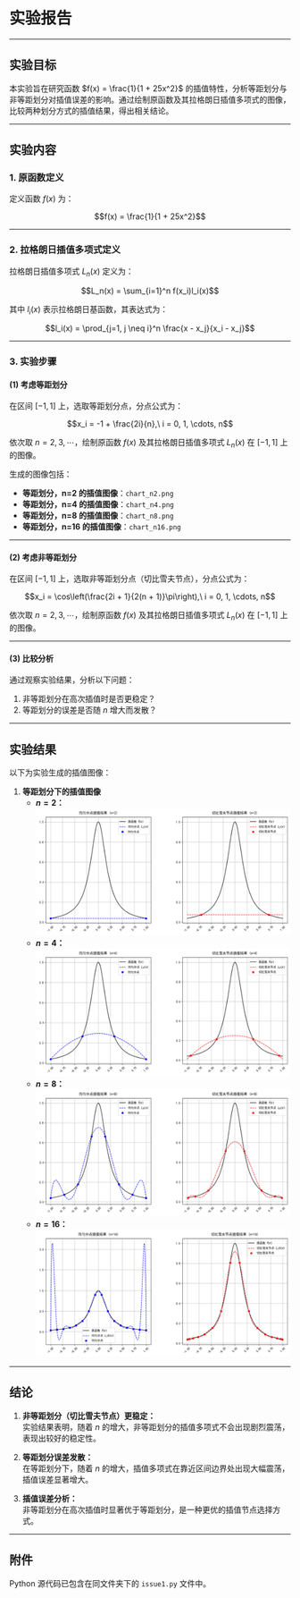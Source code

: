 # **实验报告**

---

## **实验目标**

本实验旨在研究函数 $f(x) = \frac{1}{1 + 25x^2}$ 的插值特性，分析等距划分与非等距划分对插值误差的影响。通过绘制原函数及其拉格朗日插值多项式的图像，比较两种划分方式的插值结果，得出相关结论。

---

## **实验内容**

### **1. 原函数定义**

定义函数 $f(x)$ 为：

$$f(x) = \frac{1}{1 + 25x^2}$$

---

### **2. 拉格朗日插值多项式定义**

拉格朗日插值多项式 $L_n(x)$ 定义为：

$$L_n(x) = \sum_{i=1}^n f(x_i)l_i(x)$$

其中 $l_i(x)$ 表示拉格朗日基函数，其表达式为：

$$l_i(x) = \prod_{j=1, j \neq i}^n \frac{x - x_j}{x_i - x_j}$$

---

### **3. 实验步骤**

#### **(1) 考虑等距划分**

在区间 $[-1, 1]$ 上，选取等距划分点，分点公式为：

$$x_i = -1 + \frac{2i}{n},\ i = 0, 1, \cdots, n$$

依次取 $n = 2, 3, \cdots$，绘制原函数 $f(x)$ 及其拉格朗日插值多项式 $L_n(x)$ 在 $[-1, 1]$ 上的图像。

生成的图像包括：
- **等距划分，n=2 的插值图像**：`chart_n2.png`
- **等距划分，n=4 的插值图像**：`chart_n4.png`
- **等距划分，n=8 的插值图像**：`chart_n8.png`
- **等距划分，n=16 的插值图像**：`chart_n16.png`

---

#### **(2) 考虑非等距划分**

在区间 $[-1, 1]$ 上，选取非等距划分点（切比雪夫节点），分点公式为：

$$x_i = \cos\left(\frac{2i + 1}{2(n + 1)}\pi\right),\ i = 0, 1, \cdots, n$$

依次取 $n = 2, 3, \cdots$，绘制原函数 $f(x)$ 及其拉格朗日插值多项式 $L_n(x)$ 在 $[-1, 1]$ 上的图像。

---

#### **(3) 比较分析**

通过观察实验结果，分析以下问题：
1. 非等距划分在高次插值时是否更稳定？
2. 等距划分的误差是否随 $n$ 增大而发散？

---

## **实验结果**

以下为实验生成的插值图像：

1. **等距划分下的插值图像**
   - **$n=2$：**  
     ![chart_n2](chart_issue1/chart_n2.png)
   - **$n=4$：**  
     ![chart_n4](chart_issue1/chart_n4.png)
   - **$n=8$：**  
     ![chart_n8](chart_issue1/chart_n8.png)
   - **$n=16$：**  
     ![chart_n16](chart_issue1/chart_n16.png)

---

## **结论**

1. **非等距划分（切比雪夫节点）更稳定：**  
   实验结果表明，随着 $n$ 的增大，非等距划分的插值多项式不会出现剧烈震荡，表现出较好的稳定性。

2. **等距划分误差发散：**  
   在等距划分下，随着 $n$ 的增大，插值多项式在靠近区间边界处出现大幅震荡，插值误差显著增大。

3. **插值误差分析：**  
   非等距划分在高次插值时显著优于等距划分，是一种更优的插值节点选择方式。

---

## **附件**

Python 源代码已包含在同文件夹下的 `issue1.py` 文件中。
